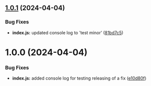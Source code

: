 ## [1.0.1](https://github.com/rhayes2/test-releases/compare/v1.0.0...v1.0.1) (2024-04-04)


### Bug Fixes

* **index.js:** updated console log to 'test minor' ([81bd7c5](https://github.com/rhayes2/test-releases/commit/81bd7c56d249595ed60e3d2c5bddc7be725d22dd))

# 1.0.0 (2024-04-04)


### Bug Fixes

* **index.js:** added console log for testing releasing of a fix ([e10d80f](https://github.com/rhayes2/test-releases/commit/e10d80f23ccc89b676dd791651d369913a21c860))
